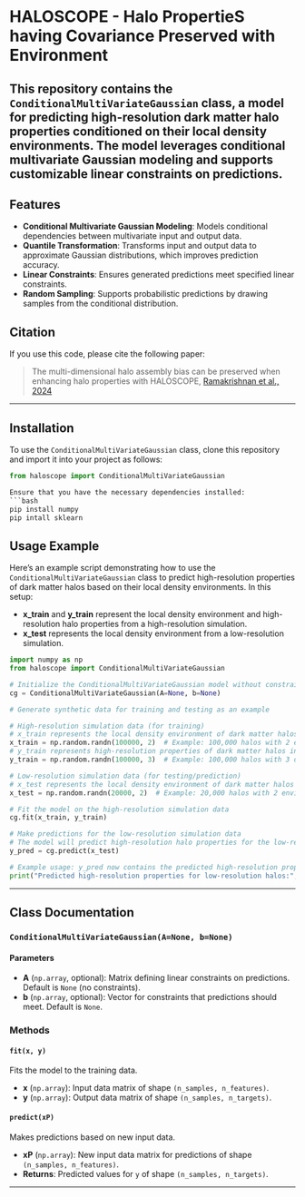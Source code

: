 
# HALOSCOPE - Halo PropertieS having Covariance Preserved with Environment


This repository contains the `ConditionalMultiVariateGaussian` class, a model for predicting high-resolution dark matter halo properties conditioned on their local density environments. The model leverages conditional multivariate Gaussian modeling and supports customizable linear constraints on predictions. 
---

## Features
- **Conditional Multivariate Gaussian Modeling**: Models conditional dependencies between multivariate input and output data.
- **Quantile Transformation**: Transforms input and output data to approximate Gaussian distributions, which improves prediction accuracy.
- **Linear Constraints**: Ensures generated predictions meet specified linear constraints.
- **Random Sampling**: Supports probabilistic predictions by drawing samples from the conditional distribution.

## Citation

If you use this code, please cite the following paper:

> The multi-dimensional halo assembly bias can be preserved when enhancing halo properties with HALOSCOPE, [Ramakrishnan et al., 2024](https://arxiv.org/abs/2410.07361)

---

## Installation

To use the `ConditionalMultiVariateGaussian` class, clone this repository and import it into your project as follows:
```python
from haloscope import ConditionalMultiVariateGaussian

Ensure that you have the necessary dependencies installed:
```bash
pip install numpy
pip intall sklearn
```

## Usage Example

Here’s an example script demonstrating how to use the `ConditionalMultiVariateGaussian` class to predict high-resolution properties of dark matter halos based on their local density environments. In this setup:
- **x_train** and **y_train** represent the local density environment and high-resolution halo properties from a high-resolution simulation.
- **x_test** represents the local density environment from a low-resolution simulation.

```python
import numpy as np
from haloscope import ConditionalMultiVariateGaussian 

# Initialize the ConditionalMultiVariateGaussian model without constraints
cg = ConditionalMultiVariateGaussian(A=None, b=None)

# Generate synthetic data for training and testing as an example

# High-resolution simulation data (for training)
# x_train represents the local density environment of dark matter halos in the high-res simulation
x_train = np.random.randn(100000, 2)  # Example: 100,000 halos with 2 environmental properties
# y_train represents high-resolution properties of dark matter halos in the high-res simulation
y_train = np.random.randn(100000, 3)  # Example: 100,000 halos with 3 detailed properties

# Low-resolution simulation data (for testing/prediction)
# x_test represents the local density environment of dark matter halos in the low-res simulation
x_test = np.random.randn(20000, 2)  # Example: 20,000 halos with 2 environmental properties

# Fit the model on the high-resolution simulation data
cg.fit(x_train, y_train)

# Make predictions for the low-resolution simulation data
# The model will predict high-resolution halo properties for the low-res environment
y_pred = cg.predict(x_test)

# Example usage: y_pred now contains the predicted high-resolution properties of the halos in the low-res simulation
print("Predicted high-resolution properties for low-resolution halos:", y_pred)
```

---

## Class Documentation

### `ConditionalMultiVariateGaussian(A=None, b=None)`

#### Parameters
- **A** (`np.array`, optional): Matrix defining linear constraints on predictions. Default is `None` (no constraints).
- **b** (`np.array`, optional): Vector for constraints that predictions should meet. Default is `None`.

### Methods

#### `fit(x, y)`
Fits the model to the training data.

- **x** (`np.array`): Input data matrix of shape `(n_samples, n_features)`.
- **y** (`np.array`): Output data matrix of shape `(n_samples, n_targets)`.

#### `predict(xP)`
Makes predictions based on new input data.

- **xP** (`np.array`): New input data matrix for predictions of shape `(n_samples, n_features)`.
- **Returns**: Predicted values for `y` of shape `(n_samples, n_targets)`.

---
